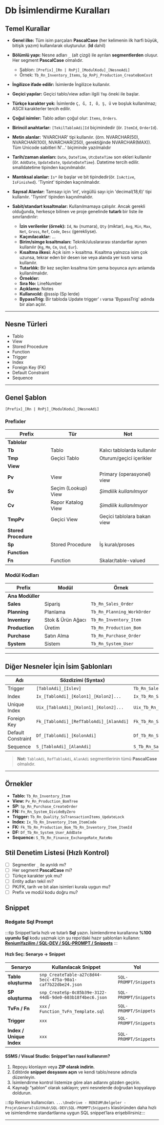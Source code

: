 # Db İsimlendirme Kuralları

## Temel Kurallar

* **Genel ilke:** Tüm isim parçaları **PascalCase** (her kelimenin ilk harfi büyük, bitişik yazım) kullanılarak oluşturulur. (**Id** dahil)
* **Bölümlü yapı:** Nesne adları `_` (alt çizgi) ile ayrılan **segmentlerden** oluşur. Her segment **PascalCase** olmalıdır.

  * Şablon: `[Prefix]_[Rn | RnPj]_[ModulKodu]_[NesneAdi]`
  * Örnek: `Tb_Rn_Inventory_Items`, `Sp_RnPj_Production_CreateBomCost`
* **İngilizce ifade edilir:** İsimlerde İngilizce kullanılır.
* **Geçici yapılar:** Geçici tablo/view adları ilgili `Tmp` öneki ile başlar.
* **Türkçe karakter yok:** İsimlerde `Ç, Ğ, İ, Ö, Ş, Ü` ve boşluk kullanılmaz; ASCII karakterler tercih edilir.
* **Çoğul isimler:** Tablo adları çoğul olur: `Items`, `Orders`.
* **Birincil anahtarlar:** `[TekilTabloAdi]Id`  biçimindedir (ör. `ItemId`, `OrderId`).
* **Metin alanlar:** 'NVARCHAR' tipi kullanılır. (örn. NVARCHAR(50), NVARCHAR(100), NVARCHAR(250), gerektiğinde NVARCHAR(MAX)). Tüm Unicode sabitleri N'...' biçiminde yazılmalıdır
* **Tarih/zaman alanları:** `Date`, `DateTime`, `UtcDateTime` son ekleri kullanılır (ör. `AddDate`, `UpdateDate`, `UpdateDateTime`). Datetime tercih edilir. smalldatetime tipinden kaçınılmalıdır.
* **Mantıksal alanlar:** `Is*` ile başlar ve bit tipindedir(ör. `IsActive`, `IsFinished`). 'Tiynint' tipinden kaçınılmalıdır. 
* **Sayısal Alanlar:** Tamsayı için 'int', virgüllü sayı için 'decimal(18,6)' tipi kullanılır. 'Tiynint' tipinden kaçınılmalıdır.
* **Sabit/standart kısaltmalar:** Kullanılmamaya çalışılır. Ancak gerekli olduğunda, herkesçe bilinen ve proje genelinde **tutarlı** bir liste ile sınırlandırılır:
  * **İzin verilenler (örnek):** `Id`, `No` (numara), `Qty` (miktar), `Avg`, `Min`, `Max`, `Net`, `Gross`, `Ref`, `Code`, `Desc` (gerekliyse).
  * **Kaçınılacaklar:** ...
  * **Birim/simge kısaltmaları:** Teknik/uluslararası standartlar aynen kullanılır (`Kg`, `Mm`, `Cm`, `Usd`, `Eur`).
  * **Kısaltma ilkesi:** Açık isim > kısaltma. Kısaltma yalnızca isim çok uzunsa, tekrar eden bir desen ise veya alanda yer kısıtı varsa kullanılır.
  * **Tutarlılık:** Bir kez seçilen kısaltma tüm şema boyunca aynı anlamda kullanılmalıdır.
  *  **Örnekler:**
    -  **Sıra No:** LineNumber
    -  **Açıklama:** Notes
    -  **KullanıcıId:** @sssip (Sp lerde)
    -  **BypassTrig:** Bir tabloda Update trigger' ı varsa 'BypassTrig' adında bir alan açılır.

---

## Nesne Türleri

* Tablo
* View
* Stored Procedure
* Function
* Trigger
* Index
* Foreign Key (FK)
* Default Constraint
* Sequence

---

## Genel Şablon

```
[Prefix]_[Rn | RnPj]_[ModulKodu]_[NesneAdi]
```

### Prefixler

| **Prefix**           | **Tür**             | **Not**                      |
| -------------------- | ------------------- | ---------------------------- |
| **Tablolar**         |                     |                              |
| **Tb**               | Tablo               | Kalıcı tablolarda kullanılır |
| **Tmp**              | Geçici Tablo        | Oturum/geçici içerikler      |
| **View**             |                     |                              |
| **Pv**               | View                | Primary (operasyonel) view   |
| **Sv**               | Seçim (Lookup) View | *Şimdilik kullanılmıyor*     |
| **Cv**               | Rapor Katalog View  | *Şimdilik kullanılmıyor*     |
| **TmpPv**            | Geçici View         | Geçici tablolara bakan view  |
| **Stored Procedure** |                     |                              |
| **Sp**               | Stored Procedure    | İş kuralı/proses             |
| **Function**         |                     |                              |
| **Fn**               | Function            | Skalar/table-valued          |

### Modül Kodları

| **Prefix**       | **Modül**         | **Örnek**                  |
| ---------------- | ----------------- | -------------------------- |
| **Ana Modüller** |                   |                            |
| **Sales**        | Sipariş           | `Tb_Rn_Sales_Order`        |
| **Planning**     | Planlama          | `Tb_Rn_Planning_WorkOrder` |
| **Inventory**    | Stok & Ürün Ağacı | `Tb_Rn_Inventory_Item`     |
| **Production**   | Üretim            | `Tb_Rn_Production_Bom`     |
| **Purchase**     | Satın Alma        | `Tb_Rn_Purchase_Order`     |
| **System**       | Sistem            | `Tb_Rn_System_User`        |

---

## Diğer Nesneler İçin İsim Şablonları

| **Adı**            | **Sözdizimi (Syntax)**                  | **Örnek**                                          |
| ------------------ | --------------------------------------- | -------------------------------------------------- |
| Trigger            | `[TabloAdi]_[Islev]`                    | `Tb_Rn_Sales_Order_UpdateAudit`                    |
| Index              | `Ix_[TabloAdi]_[Kolon1]_[Kolon2]...`    | `Ix_Tb_Rn_Sales_Order_OrderCode`                   |
| Unique Index       | `Uix_[TabloAdi]_[Kolon1]_[Kolon2]...`   | `Uix_Tb_Rn_System_User_UserName`                   |
| Foreign Key        | `Fk_[TabloAdi]_[RefTabloAdi]_[AlanAdi]` | `Fk_Tb_Rn_Sales_Order_Tb_Rn_Inventory_Item_ItemId` |
| Default Constraint | `Df_[TabloAdi]_[KolonAdi]`              | `Df_Tb_Rn_System_User_IsActive`                    |
| Sequence           | `S_[TabloAdi]_[AlanAdi]`                | `S_Tb_Rn_Sales_Order_OrderNo`                      |

> **Not:** `TabloAdi`, `RefTabloAdi`, `AlanAdi` segmentlerinin tümü **PascalCase** olmalıdır.

---

## Örnekler

* **Tablo:** `Tb_Rn_Inventory_Item`
* **View:** `Pv_Rn_Production_BomTree`
* **SP:** `Sp_Rn_Purchase_CreateOrder`
* **FN:** `Fn_Rn_System_DivideByZero`
* **Trigger:** `Tb_Rn_Quality_SsTransactionItems_UpdateLock`
* **Index:** `Ix_Tb_Rn_Inventory_Item_ItemCode`
* **FK:** `Fk_Tb_Rn_Production_Bom_Tb_Rn_Inventory_Item_ItemId`
* **DF:** `Df_Tb_Rn_System_User_AddDate`
* **Sequence:** `S_Tb_Rn_Finance_ExchangeRate_RateNo`

## Stil Denetim Listesi (Hızlı Kontrol)

* [ ] Segmentler `_` ile ayrıldı mı?
* [ ] Her segment **PascalCase** mi?
* [ ] Türkçe karakter yok mu?
* [ ] Entity adları tekil mi?
* [ ] PK/FK, tarih ve bit alan isimleri kurala uygun mu?
* [ ] Prefix ve modül kodu doğru mu?

## Snippet 

### Redgate Sql Prompt

:::tip
Snippet’larla hızlı ve tutarlı **Sql** yazın.
İsimlendirme kurallarına **%100 uyumlu** **Sql** kodu yazmak için şu repo’daki hazır şablonları kullanın:
**[ReniumYazilim / SQL-DEV / SQL-PROMPT / Snippets](http://github.com/ReniumYazilim/SQL-DEV/tree/main/SQL-PROMPT/Snippets)**
:::

#### Hızlı Seç: Senaryo → Snippet

| Senaryo | Kullanılacak Snippet | Yol |
|---|---|---|
| **Tablo oluşturma** | `snp_CreateTable-a27c8d44-5ecc-475a-90a1-caf7b22dbe24.json` | `SQL-PROMPT/Snippets` |
| **SP oluşturma** | `snp_CreateSp-0c85b39e-3122-44db-9de0-603b18f4bec6.json` | `SQL-PROMPT/Snippets` |
| **TvFn / Fn** | `xxx` / `Function_TvFn_Template.sql` | `SQL-PROMPT/Snippets` |
| **Trigger** | `xxx` | `SQL-PROMPT/Snippets` |
| **Index / Unique Index** | `xxx` | `SQL-PROMPT/Snippets` |


#### SSMS / Visual Studio: Snippet’ları nasıl kullanırım?
1. Repoyu klonlayın veya **ZIP olarak indirin**. 
2. Editörde **snippet dosyasını açın** ve kendi tablo/nesne adınızla düzenleyin.
3. İsimlendirme kontrol listemize göre alan adlarını gözden geçirin.
4. Kaynağı “şablon” olarak saklayın; yeni nesnelerde doğrudan kopyalayıp doldurun.

:::tip 
Renium kullanıcıları. `...\OneDrive - RENIUM\Belgeler - Proje\General\GitHub\SQL-DEV\SQL-PROMPT\Snippets` klasöründen daha hızlı ve isimlendirme standartlarına uygun SQL snippet’lara erişebilirsiniz:::

---


